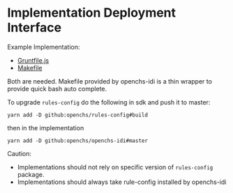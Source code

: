 # Implementation Deployment Interface

Example Implementation:

* [Gruntfile.js](https://github.com/OpenCHS/ihmp/blob/master/Gruntfile.js)
* [Makefile](https://github.com/OpenCHS/ihmp/blob/master/Makefile)

Both are needed. Makefile provided by openchs-idi is a thin wrapper to provide quick bash auto complete.

To upgrade `rules-config` do the following in sdk and push it to master:
```
yarn add -D github:openchs/rules-config#build
```
then in the implementation
```
yarn add -D github:openchs/openchs-idi#master
```

Caution:
* Implementations should not rely on specific version of `rules-config` package.
* Implementations should always take rule-config installed by openchs-idi
